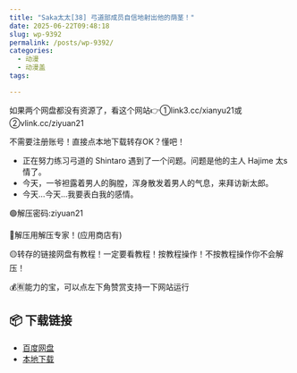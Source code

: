 ```yaml
---
title: "Saka太太[38] 弓道部成员自信地射出他的荫茎！"
date: 2025-06-22T09:48:18
slug: wp-9392
permalink: /posts/wp-9392/
categories:
  - 动漫
  - 动漫盖
tags:

---
```


如果两个网盘都没有资源了，看这个网站👉①link3.cc/xianyu21或②vlink.cc/ziyuan21

不需要注册账号！直接点本地下载转存OK？懂吧！

*   正在努力练习弓道的 Shintaro 遇到了一个问题。问题是他的主人 Hajime 太s情了。
*   今天，一爷袒露着男人的胸膛，浑身散发着男人的气息，来拜访新太郎。
*   今天…今天…我要表白我的感情。

🟢解压密码:ziyuan21

🔵解压用解压专家！(应用商店有)

🟡转存的链接网盘有教程！一定要看教程！按教程操作！不按教程操作你不会解压！

💰🈶能力的宝，可以点左下角赞赏支持一下网站运行

## 📦 下载链接
- [百度网盘](https://blziyuan21.com/pay-download/9392?key=907d68abfe&down_id=0)
- [本地下载](https://blziyuan21.com/pay-download/9392?key=907d68abfe&down_id=1)

